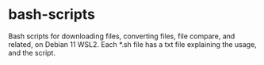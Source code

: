 # bash-scripts
Bash scripts for downloading files, converting files, file compare, and related, on Debian 11 WSL2.
Each *.sh file has a txt file explaining the usage, and the script.
